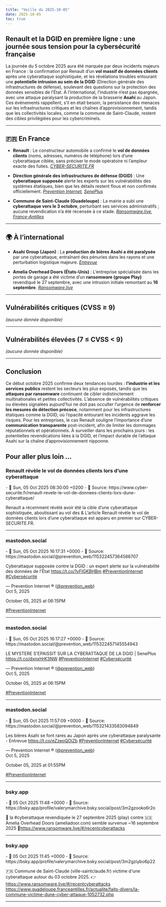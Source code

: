 ```yaml
---
title: "Veille du 2025-10-05"
date: 2025-10-05
toc: true
---
```


<aside class="toc-container md:col-span-1 md:pl-8" style="display:none">
  <div class="toc-title">Sommaire</div>
  <nav aria-label="Sommaire">
    <ul>
      <li><a href="#renault-et-la-dgid-en-premiere-ligne-une-journee-sous-tension-pour-la-cybersecurite-francaise">Renault et la DGID en première ligne : une journée sous tension pour la cybersécurité française</a>
      </li>
      <li><a href="#en-france">🇫🇷 En France</a>
      </li>
      <li><a href="#a-linternational">🌍 À l’international</a>
      </li>
      <li><a href="#vulnerabilites-critiques-cvss-9">Vulnérabilités critiques (CVSS ≥ 9)</a>
      </li>
      <li><a href="#vulnerabilites-elevees-7-cvss-9">Vulnérabilités élevées (7 ≤ CVSS < 9)</a>
      </li>
      <li><a href="#conclusion">Conclusion</a>
      </li>
    </ul>
  </nav>
</aside>
<script>(function(){function r(){var a=document.querySelector('article.blog-content');if(!a)return;var s=a.querySelector('aside.toc-container');if(!s||s.dataset.tocRelocated==='1')return;var p=a.parentElement;if(!p)return;var n=a.nextElementSibling;if(s.parentElement!==p){if(n){p.insertBefore(s,n);}else{p.appendChild(s);}}else if(n!==s){p.insertBefore(s,n);}p.classList.add('md:grid','md:grid-cols-4','md:gap-8','items-start');a.classList.add('md:col-span-3');s.classList.add('md:col-span-1','md:col-start-4','md:pl-8');s.removeAttribute('style');s.dataset.tocRelocated='1';var e=document.querySelectorAll('nav#TableOfContents');e.forEach(function(t){if(t.textContent.trim()===''){var o=t;var i=t.parentElement;if(i&&i.tagName==='ASIDE'){o=i;}if(o.parentElement){o.parentElement.removeChild(o);}}});}if(document.readyState==='loading'){document.addEventListener('DOMContentLoaded',r);}else{r();}})();</script>

## Renault et la DGID en première ligne : une journée sous tension pour la cybersécurité française

La journée du 5 octobre 2025 aura été marquée par deux incidents majeurs en France : la confirmation par Renault d’un **vol massif de données clients** après une cyberattaque sophistiquée, et les révélations troubles entourant une **potentielle intrusion au sein de la DGID** (Direction générale des infrastructures de défense), soulevant des questions sur la protection des données sensibles de l’État. À l’international, l’industrie n’est pas épargnée, avec une attaque paralysant la production de la brasserie **Asahi** au Japon. Ces événements rappellent, s’il en était besoin, la persistance des menaces sur les infrastructures critiques et les chaînes d’approvisionnement, tandis que les collectivités locales, comme la commune de Saint-Claude, restent des cibles privilégiées pour les cybercriminels.

---

## 🇫🇷 En France

- **Renault** : Le constructeur automobile a confirmé le **vol de données clients** (noms, adresses, numéros de téléphone) lors d’une cyberattaque ciblée, sans préciser le mode opératoire ni l’ampleur exacte des fuites.
  *[CYBER-SECURITE.FR](https://www.cyber-securite.fr/renault-revele-le-vol-de-donnees-clients-lors-dune-cyberattaque/)*

- **Direction générale des infrastructures de défense (DGID)** : Une **cyberattaque supposée** alerte les experts sur les vulnérabilités des systèmes étatiques, bien que les détails restent flous et non confirmés officiellement.
  *[Prevention Internet](https://t.co/1vFIGKBHBm), [SenePlus](https://t.co/dxnxHrK3NW)*

- **Commune de Saint-Claude (Guadeloupe)** : La mairie a subi une **cyberattaque vers le 3 octobre**, perturbant ses services administratifs ; aucune revendication n’a été recensée à ce stade.
  *[Ransomware.live](https://www.ransomware.live/#/recentcyberattacks), [France-Antilles](https://www.guadeloupe.franceantilles.fr/actualite/faits-divers/la-commune-victime-dune-cyber-attaque-1052732.php)*

---

## 🌍 À l’international

- **Asahi Group (Japon)** : La **production de bières Asahi a été paralysée** par une cyberattaque, entraînant des pénuries dans les rayons et une perturbation logistique majeure.
  *[Entrevue](https://t.co/eZzeoQOiZb)*

- **Amelia Overhead Doors (États-Unis)** : L’entreprise spécialisée dans les portes de garage a été victime d’un **ransomware (groupe Play)** revendiqué le 27 septembre, avec une intrusion initiale remontant au **16 septembre**.
  *[Ransomware.live](https://www.ransomware.live/#/recentcyberattacks)*

---

## Vulnérabilités critiques (CVSS ≥ 9)

*(aucune donnée disponible)*

---

## Vulnérabilités élevées (7 ≤ CVSS < 9)

*(aucune donnée disponible)*

---

## Conclusion

Ce début octobre 2025 confirme deux tendances lourdes : **l’industrie et les services publics** restent les secteurs les plus exposés, tandis que les **attaques par ransomware** continuent de cibler indistinctement multinationales et petites collectivités. L’absence de vulnérabilités critiques ou élevées signalées aujourd’hui ne doit pas occulter l’urgence de **renforcer les mesures de détection précoce**, notamment pour les infrastructures étatiques comme la DGID, où l’opacité entourant les incidents aggrave les risques. Pour les entreprises, le cas Renault souligne l’importance d’une **communication transparente** post-incident, afin de limiter les dommages réputationnels et opérationnels. À surveiller dans les prochains jours : les potentielles revendications liées à la DGID, et l’impact durable de l’attaque Asahi sur la chaîne d’approvisionnement nipponne.

## Pour aller plus loin ...

<h3 class="class_h3">Renault révèle le vol de données clients lors d’une cyberattaque</h3>
- 📅 Sun, 05 Oct 2025 08:30:00 +0200
- 🔗 Source: https://www.cyber-securite.fr/renault-revele-le-vol-de-donnees-clients-lors-dune-cyberattaque/

Renault a récemment révélé avoir été la cible d’une cyberattaque sophistiquée, aboutissant au vol des  &  L’article Renault révèle le vol de données clients lors d’une cyberattaque est apparu en premier sur CYBER-SECURITE.FR.

---

<h3 class="class_h3">mastodon.social</h3>
- 📅 Sun, 05 Oct 2025 16:17:31 +0000
- 🔗 Source: https://mastodon.social/@prevention_web/115322457364586707

<p>Cyberattaque supposée contre la DGID : un expert alerte sur la vulnérabilité des données de l'État <a href="https://t.co/1vFIGKBHBm" rel="nofollow noopener" target="_blank"><span class="invisible">https://</span><span class="">t.co/1vFIGKBHBm</span><span class="invisible"></span></a> <a class="mention hashtag" href="https://mastodon.social/tags/PreventionInternet" rel="tag">#<span>PreventionInternet</span></a> <a class="mention hashtag" href="https://mastodon.social/tags/Cybers%C3%A9curit%C3%A9" rel="tag">#<span>Cybersécurité</span></a></p><p>  — Prevention Internet ® (<span class="h-card"><a class="u-url mention" href="https://mastodon.social/@prevention_web">@<span>prevention_web</span></a></span>)<br />  Oct 5, 2025</p><p>October 05, 2025 at 06:15PM</p><p><a class="mention hashtag" href="https://mastodon.social/tags/PreventionInternet" rel="tag">#<span>PreventionInternet</span></a></p>

---

<h3 class="class_h3">mastodon.social</h3>
- 📅 Sun, 05 Oct 2025 16:17:27 +0000
- 🔗 Source: https://mastodon.social/@prevention_web/115322457145554943

<p>LE MYSTERE S'EPAISSIT SUR LA CYBERATTAQUE DE LA DGID | SenePlus <a href="https://t.co/dxnxHrK3NW" rel="nofollow noopener" target="_blank"><span class="invisible">https://</span><span class="">t.co/dxnxHrK3NW</span><span class="invisible"></span></a> <a class="mention hashtag" href="https://mastodon.social/tags/PreventionInternet" rel="tag">#<span>PreventionInternet</span></a> <a class="mention hashtag" href="https://mastodon.social/tags/Cybers%C3%A9curit%C3%A9" rel="tag">#<span>Cybersécurité</span></a></p><p>  — Prevention Internet ® (<span class="h-card"><a class="u-url mention" href="https://mastodon.social/@prevention_web">@<span>prevention_web</span></a></span>)<br />  Oct 5, 2025</p><p>October 05, 2025 at 06:15PM</p><p><a class="mention hashtag" href="https://mastodon.social/tags/PreventionInternet" rel="tag">#<span>PreventionInternet</span></a></p>

---

<h3 class="class_h3">mastodon.social</h3>
- 📅 Sun, 05 Oct 2025 11:57:09 +0000
- 🔗 Source: https://mastodon.social/@prevention_web/115321433583094849

<p>Les bières Asahi se font rares au Japon après une cyberattaque paralysante - Entrevue <a href="https://t.co/eZzeoQOiZb" rel="nofollow noopener" target="_blank"><span class="invisible">https://</span><span class="">t.co/eZzeoQOiZb</span><span class="invisible"></span></a> <a class="mention hashtag" href="https://mastodon.social/tags/PreventionInternet" rel="tag">#<span>PreventionInternet</span></a> <a class="mention hashtag" href="https://mastodon.social/tags/Cybers%C3%A9curit%C3%A9" rel="tag">#<span>Cybersécurité</span></a></p><p>  — Prevention Internet ® (<span class="h-card"><a class="u-url mention" href="https://mastodon.social/@prevention_web">@<span>prevention_web</span></a></span>)<br />  Oct 5, 2025</p><p>October 05, 2025 at 01:55PM</p><p><a class="mention hashtag" href="https://mastodon.social/tags/PreventionInternet" rel="tag">#<span>PreventionInternet</span></a></p>

---

<h3 class="class_h3">bsky.app</h3>
- 📅 05 Oct 2025 11:48 +0000
- 🔗 Source: https://bsky.app/profile/valerymarchive.bsky.social/post/3m2gzooko6r2o

📆 la #cyberattaque revendiquée le 27 septembre 2025 (play) contre 🇺🇸 Amelia Overhead Doors (ameliadoor.com) semble survenue ~16 septembre 2025 🧐https://www.ransomware.live/#/recentcyberattacks

---

<h3 class="class_h3">bsky.app</h3>
- 📅 05 Oct 2025 11:45 +0000
- 🔗 Source: https://bsky.app/profile/valerymarchive.bsky.social/post/3m2gziybo6p22

🇫🇷 Commune de Saint-Claude (ville-saintclaude.fr) victime d'une cyberattaque autour du 03 octobre 2025.
👉 https://www.ransomware.live/#/recentcyberattacks
https://www.guadeloupe.franceantilles.fr/actualite/faits-divers/la-commune-victime-dune-cyber-attaque-1052732.php

---